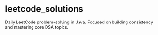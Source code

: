 # leetcode_solutions
Daily LeetCode problem-solving in Java. Focused on building consistency and mastering core DSA topics.
